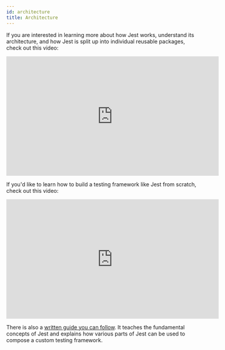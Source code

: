 ```yaml
---
id: architecture
title: Architecture
---
```


If you are interested in learning more about how Jest works, understand its architecture, and how Jest is split up into individual reusable packages, check out this video:

<iframe
  width="560"
  height="315"
  src="https://www.youtube.com/embed/3YDiloj8_d0"
  frameborder="0"
  allow="accelerometer; autoplay; encrypted-media; gyroscope; picture-in-picture"
  allowfullscreen
></iframe>

If you'd like to learn how to build a testing framework like Jest from scratch, check out this video:

<iframe
  width="560"
  height="315"
  src="https://www.youtube.com/embed/B8FbUK0WpVU"
  frameborder="0"
  allow="accelerometer; autoplay; encrypted-media; gyroscope; picture-in-picture"
  allowfullscreen
></iframe>

There is also a [written guide you can follow](https://cpojer.net/posts/building-a-javascript-testing-framework). It teaches the fundamental concepts of Jest and explains how various parts of Jest can be used to compose a custom testing framework.
